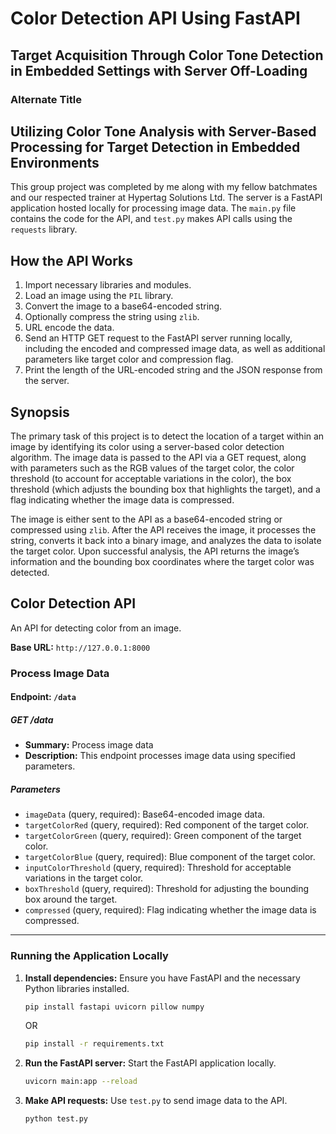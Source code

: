 # Color Detection API Using FastAPI

## Target Acquisition Through Color Tone Detection in Embedded Settings with Server Off-Loading

### Alternate Title

## Utilizing Color Tone Analysis with Server-Based Processing for Target Detection in Embedded Environments

This group project was completed by me along with my fellow batchmates and our respected trainer at Hypertag Solutions Ltd. The server is a FastAPI application hosted locally for processing image data. The `main.py` file contains the code for the API, and `test.py` makes API calls using the `requests` library.

## How the API Works

1. Import necessary libraries and modules.
2. Load an image using the `PIL` library.
3. Convert the image to a base64-encoded string.
4. Optionally compress the string using `zlib`.
5. URL encode the data.
6. Send an HTTP GET request to the FastAPI server running locally, including the encoded and compressed image data, as well as additional parameters like target color and compression flag.
7. Print the length of the URL-encoded string and the JSON response from the server.

## Synopsis

The primary task of this project is to detect the location of a target within an image by identifying its color using a server-based color detection algorithm. The image data is passed to the API via a GET request, along with parameters such as the RGB values of the target color, the color threshold (to account for acceptable variations in the color), the box threshold (which adjusts the bounding box that highlights the target), and a flag indicating whether the image data is compressed.

The image is either sent to the API as a base64-encoded string or compressed using `zlib`. After the API receives the image, it processes the string, converts it back into a binary image, and analyzes the data to isolate the target color. Upon successful analysis, the API returns the image’s information and the bounding box coordinates where the target color was detected.

## Color Detection API

An API for detecting color from an image.

**Base URL:** `http://127.0.0.1:8000`

### Process Image Data

#### Endpoint: `/data`

##### GET /data

- **Summary:** Process image data
- **Description:** This endpoint processes image data using specified parameters.

##### Parameters

- `imageData` (query, required): Base64-encoded image data.
- `targetColorRed` (query, required): Red component of the target color.
- `targetColorGreen` (query, required): Green component of the target color.
- `targetColorBlue` (query, required): Blue component of the target color.
- `inputColorThreshold` (query, required): Threshold for acceptable variations in the target color.
- `boxThreshold` (query, required): Threshold for adjusting the bounding box around the target.
- `compressed` (query, required): Flag indicating whether the image data is compressed.

---

### Running the Application Locally

1. **Install dependencies:**
   Ensure you have FastAPI and the necessary Python libraries installed.

   ```bash
   pip install fastapi uvicorn pillow numpy
   ```

   OR

   ```bash
   pip install -r requirements.txt
   ```

2. **Run the FastAPI server:**
   Start the FastAPI application locally.

   ```bash
   uvicorn main:app --reload
   ```

3. **Make API requests:**
   Use `test.py` to send image data to the API.

   ```bash
   python test.py
   ```
